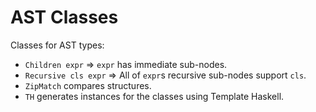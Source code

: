 # AST Classes

Classes for AST types:

* `Children expr` => `expr` has immediate sub-nodes.
* `Recursive cls expr` => All of `expr`s recursive sub-nodes support `cls`.
* `ZipMatch` compares structures.
* `TH` generates instances for the classes using Template Haskell.